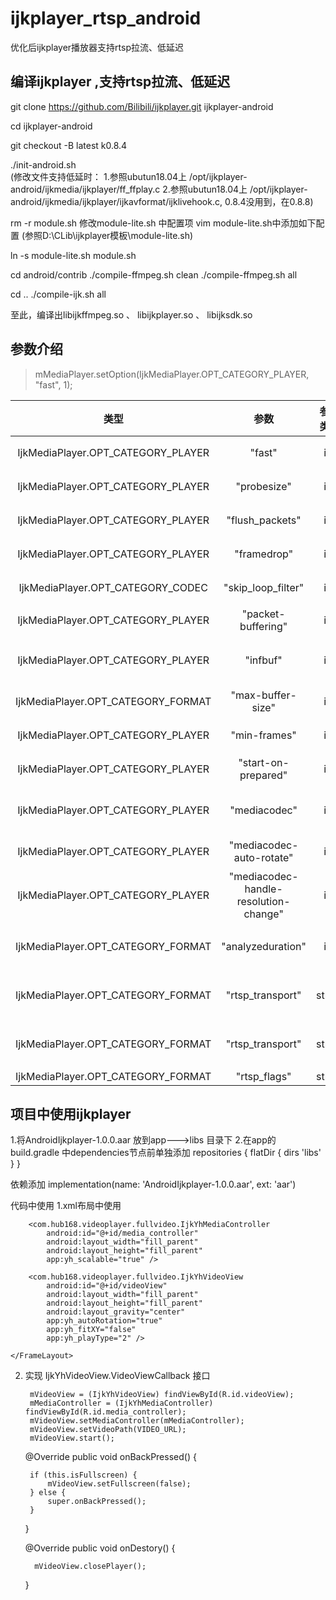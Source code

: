 # ijkplayer_rtsp_android
优化后ijkplayer播放器支持rtsp拉流、低延迟


## 编译ijkplayer ,支持rtsp拉流、低延迟

git clone https://github.com/Bilibili/ijkplayer.git ijkplayer-android

cd ijkplayer-android

git checkout -B latest k0.8.4

./init-android.sh  
(修改文件支持低延时： 
1.参照ubutun18.04上 /opt/ijkplayer-android/ijkmedia/ijkplayer/ff_ffplay.c
2.参照ubutun18.04上 /opt/ijkplayer-android/ijkmedia/ijkplayer/ijkavformat/ijklivehook.c, 0.8.4没用到，在0.8.8)

rm -r module.sh
修改module-lite.sh 中配置项 vim module-lite.sh中添加如下配置
(参照D:\CLib\ijkplayer模板\module-lite.sh)


ln -s module-lite.sh module.sh


cd android/contrib
./compile-ffmpeg.sh clean
./compile-ffmpeg.sh all

cd ..
./compile-ijk.sh all

至此，编译出libijkffmpeg.so 、 libijkplayer.so 、 libijksdk.so

## 参数介绍
>  mMediaPlayer.setOption(IjkMediaPlayer.OPT_CATEGORY_PLAYER, "fast", 1);

类型|参数|参数类型|说明|备注|无
:-:|:-:|:-:|:-:|:-:|:-:
IjkMediaPlayer.OPT_CATEGORY_PLAYER |"fast"|int|丢帧阈值|1|
IjkMediaPlayer.OPT_CATEGORY_PLAYER |"probesize"|int|丢帧阈值|200|
IjkMediaPlayer.OPT_CATEGORY_PLAYER |"flush_packets"|int|丢帧阈值|1|
IjkMediaPlayer.OPT_CATEGORY_PLAYER |"framedrop"|int|丢帧阈值|1|
IjkMediaPlayer.OPT_CATEGORY_CODEC |"skip_loop_filter"|int|视频帧率|48|
IjkMediaPlayer.OPT_CATEGORY_PLAYER |"packet-buffering"|int|packet缓存|0|
IjkMediaPlayer.OPT_CATEGORY_PLAYER |"infbuf"|int|不限制拉流缓存大小|1|
IjkMediaPlayer.OPT_CATEGORY_FORMAT |"max-buffer-size"|int|最大缓存数量|0|
IjkMediaPlayer.OPT_CATEGORY_PLAYER |"min-frames"|int|最小解码帧数|2|
IjkMediaPlayer.OPT_CATEGORY_PLAYER |"start-on-prepared"|int|启动预加载|1|
IjkMediaPlayer.OPT_CATEGORY_PLAYER |"mediacodec"|int|是否开启硬加载|0：开启|
IjkMediaPlayer.OPT_CATEGORY_PLAYER |"mediacodec-auto-rotate"|int|自动旋屏|0|
IjkMediaPlayer.OPT_CATEGORY_PLAYER |"mediacodec-handle-resolution-change"|int|处理分辨率变化|0|
IjkMediaPlayer.OPT_CATEGORY_FORMAT |"analyzeduration"|int|设置分析流时长|2000000|
IjkMediaPlayer.OPT_CATEGORY_FORMAT |"rtsp_transport"|string|可以改为tcp协议：|tcp|
IjkMediaPlayer.OPT_CATEGORY_FORMAT |"rtsp_transport"|string|可以改为tcp协议：|tcp|
IjkMediaPlayer.OPT_CATEGORY_FORMAT |"rtsp_flags"|string|tcp|prefer_tcp|

## 项目中使用ijkplayer 


1.将AndroidIjkplayer-1.0.0.aar 放到app--->libs 目录下
2.在app的 build.gradle 中dependencies节点前单独添加
repositories {
    flatDir {
        dirs 'libs'
    }
}

依赖添加
implementation(name: 'AndroidIjkplayer-1.0.0.aar', ext: 'aar')

代码中使用
1.xml布局中使用
    <FrameLayout
        android:id="@+id/video_layout"
        android:layout_width="fill_parent"
        android:layout_height="200dp"
        android:background="@android:color/black">

        <com.hub168.videoplayer.fullvideo.IjkYhMediaController
            android:id="@+id/media_controller"
            android:layout_width="fill_parent"
            android:layout_height="fill_parent"
            app:yh_scalable="true" />

        <com.hub168.videoplayer.fullvideo.IjkYhVideoView
            android:id="@+id/videoView"
            android:layout_width="fill_parent"
            android:layout_height="fill_parent"
            android:layout_gravity="center"
            app:yh_autoRotation="true"
            app:yh_fitXY="false"
            app:yh_playType="2" />

    </FrameLayout>
    
    
2. 实现 IjkYhVideoView.VideoViewCallback 接口

        mVideoView = (IjkYhVideoView) findViewById(R.id.videoView);
        mMediaController = (IjkYhMediaController) findViewById(R.id.media_controller);
        mVideoView.setMediaController(mMediaController);
        mVideoView.setVideoPath(VIDEO_URL);
        mVideoView.start();
        
        
    @Override
    public void onBackPressed() {
    
        if (this.isFullscreen) {
            mVideoView.setFullscreen(false);
        } else {
            super.onBackPressed();
        }
    }
    
    
    @Override
    public void onDestory() {
    
         mVideoView.closePlayer();
    }


